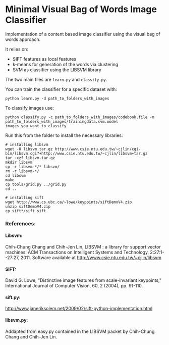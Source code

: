 Minimal Visual Bag of Words Image Classifier
============================================

Implementation of a content based image classifier using the visual bag of words approach. 

It relies on:
 - SIFT features as local features
 - k-means for generation of the words via clustering
 - SVM as classifier using the LIBSVM library

The two main files are `learn.py` and `classify.py`.
  
You can train the classifier for a specific dataset with: 

    python learn.py -d path_to_folders_with_images

To classify images use:

    python classify.py -c path_to_folders_with_images/codebook.file -m path_to_folders_with_images/trainingdata.svm.model images_you_want_to_classify


Run this from the folder to install the necessary libraries:

    # installing libsvm
    wget -O libsvm.tar.gz http://www.csie.ntu.edu.tw/~cjlin/cgi-bin/libsvm.cgi?+http://www.csie.ntu.edu.tw/~cjlin/libsvm+tar.gz
    tar -xzf libsvm.tar.gz
    mkdir libsvm
    cp -r libsvm-*/* libsvm/
    rm -r libsvm-*/
    cd libsvm
    make
    cp tools/grid.py ../grid.py
    cd ..
    
    # installing sift
    wget http://www.cs.ubc.ca/~lowe/keypoints/siftDemoV4.zip
    unzip siftDemoV4.zip
    cp sift*/sift sift
    
    
### References:

#### Libsvm:

Chih-Chung Chang and Chih-Jen Lin, LIBSVM : a library for support vector machines. ACM Transactions on Intelligent Systems and Technology, 2:27:1--27:27, 2011. Software available at http://www.csie.ntu.edu.tw/~cjlin/libsvm

#### SIFT:
David G. Lowe, "Distinctive image features from scale-invariant keypoints," International Journal of Computer Vision, 60, 2 (2004), pp. 91-110.

#### sift.py:
http://www.janeriksolem.net/2009/02/sift-python-implementation.html

#### libsvm.py:
Addapted from easy.py contained in the LIBSVM packet by Chih-Chung Chang and Chih-Jen Lin.